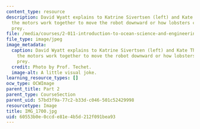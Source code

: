```yaml
---
content_type: resource
description: David Wyatt explains to Katrine Sivertsen (left) and Kate Thompson how
  the motors work together to move the robot downward or how lobsters catch their
  prey.
file: /media/courses/2-011-introduction-to-ocean-science-and-engineering-spring-2006/60553b0e0ccde81e4b5d212f091bea93_IMG_1700.jpg
file_type: image/jpeg
image_metadata:
  caption: David Wyatt explains to Katrine Sivertsen (left) and Kate Thompson how
    the motors work together to move the robot downward or how lobsters catch their
    prey.
  credit: Photo by Prof. Techet.
  image-alt: A little visual joke.
learning_resource_types: []
ocw_type: OCWImage
parent_title: Part 2
parent_type: CourseSection
parent_uid: 57bd3f9a-77c2-b33d-c046-501c52429998
resourcetype: Image
title: IMG_1700.jpg
uid: 60553b0e-0ccd-e81e-4b5d-212f091bea93
---
```

